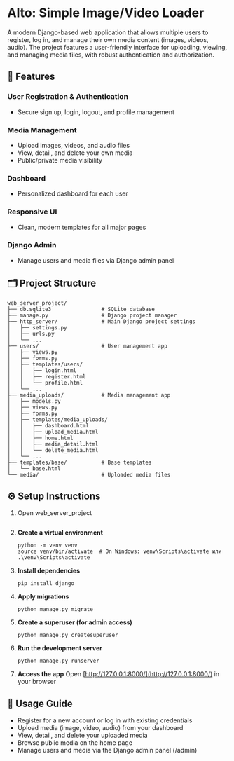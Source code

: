 # Alto: Simple Image/Video Loader

A modern Django-based web application that allows multiple users to register, log in, and manage their own media content (images, videos, audio). The project features a user-friendly interface for uploading, viewing, and managing media files, with robust authentication and authorization.

## 🚀 Features

### User Registration & Authentication
- Secure sign up, login, logout, and profile management

### Media Management
- Upload images, videos, and audio files
- View, detail, and delete your own media
- Public/private media visibility

### Dashboard
- Personalized dashboard for each user

### Responsive UI
- Clean, modern templates for all major pages

### Django Admin
- Manage users and media files via Django admin panel

## 🗂️ Project Structure

```
web_server_project/
├── db.sqlite3                # SQLite database
├── manage.py                 # Django project manager
├── http_server/              # Main Django project settings
│   ├── settings.py
│   ├── urls.py
│   └── ...
├── users/                    # User management app
│   ├── views.py
│   ├── forms.py
│   ├── templates/users/
│   │   ├── login.html
│   │   ├── register.html
│   │   └── profile.html
│   └── ...
├── media_uploads/            # Media management app
│   ├── models.py
│   ├── views.py
│   ├── forms.py
│   ├── templates/media_uploads/
│   │   ├── dashboard.html
│   │   ├── upload_media.html
│   │   ├── home.html
│   │   ├── media_detail.html
│   │   └── delete_media.html
│   └── ...
├── templates/base/           # Base templates
│   └── base.html
└── media/                    # Uploaded media files
```

## ⚙️ Setup Instructions

1. Open web_server_project
   ```

2. **Create a virtual environment**
   ```
   python -m venv venv
   source venv/bin/activate  # On Windows: venv\Scripts\activate или .\venv\Scripts\activate
   ```

3. **Install dependencies**
   ```
   pip install django
   ```

4. **Apply migrations**
   ```
   python manage.py migrate
   ```

5. **Create a superuser (for admin access)**
   ```
   python manage.py createsuperuser
   ```

6. **Run the development server**
   ```
   python manage.py runserver
   ```

7. **Access the app**
   Open [http://127.0.0.1:8000/](http://127.0.0.1:8000/) in your browser

## 📝 Usage Guide

- Register for a new account or log in with existing credentials
- Upload media (image, video, audio) from your dashboard
- View, detail, and delete your uploaded media
- Browse public media on the home page
- Manage users and media via the Django admin panel (/admin)

